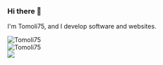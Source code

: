 ### Hi there 👋

I'm Tomoli75, and I develop software and websites.

<h align = "left"><img src = "https://komarev.com/ghpvc/?username=Tomoli75" alt = "Tomoli75" /></h><br>
<h align = "left"><img src = "https://github-profile-trophy.vercel.app/?username=Tomoli75&no-bg=true&no-frame=true" alt = "Tomoli75" /></h><br>
![](https://hit.yhype.me/github/profile?user_id=33159744)
